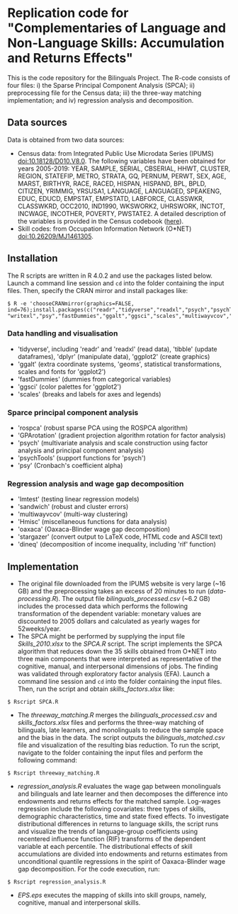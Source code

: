 # Replication code for "Complementaries of Language and Non-Language Skills: Accumulation and Returns Effects"

This is the code repository for the Bilinguals Project. The R-code consists of four files: i) the Sparse Principal Component Analysis (SPCA); ii) preprocessing file for the Census data; iii) the three-way matching implementation; and iv) regression analysis and decomposition.

## Data sources
Data is obtained from two data sources:
- Census data: from Integrated Public Use Microdata Series (IPUMS) [doi:10.18128/D010.V8.0]([doi:10.18128/D010.V8.0). The following variables have been obtained for years 2005-2019: YEAR, SAMPLE, SERIAL, CBSERIAL, HHWT, CLUSTER, REGION, STATEFIP, METRO, STRATA, GQ, PERNUM, PERWT, SEX, AGE, MARST, BIRTHYR, RACE, RACED, HISPAN, HISPAND, BPL, BPLD, CITIZEN, YRIMMIG, YRSUSA1, LANGUAGE, LANGUAGED, SPEAKENG, EDUC, EDUCD, EMPSTAT, EMPSTATD, LABFORCE, CLASSWKR, CLASSWKRD, OCC2010, IND1990, WKSWORK2,	UHRSWORK, INCTOT, INCWAGE, INCOTHER, POVERTY, PWSTATE2. A detailed description of the variables is provided in the Census codebook ([here](https://usa.ipums.org/usa-action/variables/group)).
- Skill codes: from Occupation Information Network (O\*NET) [doi:10.26209/MJ1461305](doi:10.26209/MJ1461305).

## Installation

The R scripts are written in R 4.0.2 and use the packages listed below. Launch a command line session and ``cd`` into the folder containing the input files. Then, specify the CRAN mirror and install packages like:

```
$ R -e 'chooseCRANmirror(graphics=FALSE, ind=76);install.packages(c("readr","tidyverse","readxl","psych","psychTools","GPArotation","rospca","dplyr","plot3D", "writexl","psy","fastDummies","ggalt","ggsci","scales","multiwayvcov","lmtest","Hmisc","sandwich","oaxaca","stargazer","dineq"))'
```

### Data handling and visualisation
- 'tidyverse', including 'readr' and 'readxl' (read data), 'tibble' (update dataframes), 'dplyr' (manipulate data), 'ggplot2' (create graphics)
- 'ggalt' (extra coordinate systems, 'geoms', statistical transformations, scales and fonts for 'ggplot2')
- 'fastDummies' (dummies from categorical variables)
- 'ggsci' (color palettes for 'ggplot2')
- 'scales' (breaks and labels for axes and legends)

### Sparce principal component analysis
- 'rospca' (robust sparse PCA using the ROSPCA algorithm)
- 'GPArotation' (gradient projection algorithm rotation for factor analysis)
- 'psych' (multivariate analysis and scale construction using factor analysis and principal component analysis)
- 'psychTools' (support functions for 'psych')
- 'psy' (Cronbach's coefficient alpha)

### Regression analysis and wage gap decomposition
- 'lmtest' (testing linear regression models)
- 'sandwich' (robust and cluster errors)
- 'multiwayvcov' (multi-way clustering)
- 'Hmisc' (miscellaneous functions for data analysis)
- 'oaxaca' (Oaxaca-Blinder wage gap decomposition)
- 'stargazer' (convert output to LaTeX code, HTML code and ASCII text)
- 'dineq' (decomposition of income inequality, including 'rif' function)

## Implementation

- The original file downloaded from the IPUMS website is very large (~16 GB) and the preprocessing takes an excess of 20 minutes to run (*data-processing.R*). The output file *bilinguals_processed.csv* (~6.2 GB) includes the processed data which performs the following transformation of the dependent variable: monetary values are discounted to 2005 dollars and calculated as yearly wages for 52weeks/year.
- The SPCA might be performed by supplying the input file *Skills_2010.xlsx* to the *SPCA.R* script. The script implements the SPCA algorithm that reduces down the 35 skills obtained from O\*NET into three main components that were interpreted as representative of the cognitive, manual, and interpersonal dimensions of jobs. The finding was validated through exploratory factor analysis (EFA). Launch a command line session and ``cd`` into the folder containing the input files. Then, run the script and obtain *skills_factors.xlsx* like: 
```
$ Rscript SPCA.R
```
- The *threeway_matching.R* merges the *bilinguals_processed.csv* and *skills_factors.xlsx* files and performs the three-way matching of bilinguals, late learners, and monolinguals to reduce the sample space and the bias in the data.  The script outputs the *bilinguals_matched.csv* file and visualization of the resulting bias reduction. To run the script, navigate to the folder containing the input files and perform the following command:
```
$ Rscript threeway_matching.R
```
- *regression_analysis.R* evaluates the wage gap between monolinguals and bilinguals and late learner and then decomposes the difference into endowments and returns effects for the matched sample. Log-wages regression include the following covariates: three types of skills, demographic characteristics, time and state fixed effects. To investigate distributional differences in returns to language skills, the script runs and visualize the trends of language-group coefficients using recentered influence function (RIF) transforms of the dependent variable at each percentile. The distributional effects of skill accumulations are divided into endowments and returns estimates from unconditional quantile regressions in the spirit of Oaxaca-Blinder wage gap decomposition. For the code execution, run:
```
$ Rscript regression_analysis.R
```
- *EPS.eps* executes the mapping of skills into skill groups, namely, cognitive, manual and interpersonal skills.
